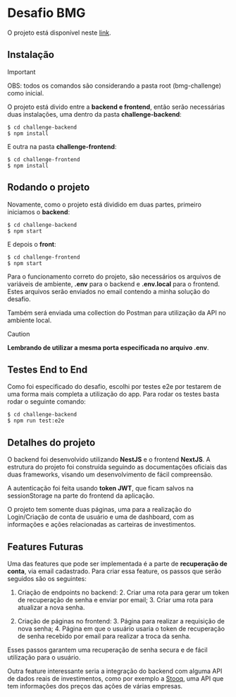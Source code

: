 # Desafio BMG

O projeto está disponível neste [link](https://investingpig.netlify.app/).

## Instalação
> [!IMPORTANT]
> OBS: todos os comandos são considerando a pasta root (bmg-challenge) como inicial.

O projeto está divido entre a **backend e frontend**, então serão necessárias duas instalações, uma dentro da pasta **challenge-backend**:

    $ cd challenge-backend
    $ npm install

E outra na pasta **challenge-frontend**:

    $ cd challenge-frontend
    $ npm install

## Rodando o projeto

Novamente, como o projeto está dividido em duas partes, primeiro iniciamos o **backend**:

    $ cd challenge-backend
    $ npm start

E depois o **front**:

    $ cd challenge-frontend
    $ npm start

Para o funcionamento correto do projeto, são necessários os arquivos de variáveis de ambiente, **.env** para o backend e **.env.local** para o frontend.
Estes arquivos serão enviados no email contendo a minha solução do desafio.

Também será enviada uma collection do Postman para utilização da API no ambiente local.
>[!CAUTION]
> **Lembrando de utilizar a mesma porta especificada no arquivo .env**.


## Testes End to End

Como foi especificado do desafio, escolhi por testes e2e por testarem de uma forma mais completa a utilização do app.
Para rodar os testes basta rodar o seguinte comando:

    $ cd challenge-backend
    $ npm run test:e2e

## Detalhes do projeto

O backend foi desenvolvido utilizando **NestJS** e o frontend **NextJS**.
A estrutura do projeto foi construída seguindo as documentações oficiais das duas frameworks, visando um desenvolvimento de fácil compreensão.

A autenticação foi feita usando **token JWT**, que ficam salvos na sessionStorage na parte do frontend da aplicação.

O projeto tem somente duas páginas, uma para a realização do Login/Criação de conta de usuário e
uma de dashboard, com as informações e ações relacionadas as carteiras de investimentos.

## Features Futuras

Uma das features que pode ser implementada é a parte de **recuperação de conta**, via email cadastrado.
Para criar essa feature, os passos que serão seguidos são os seguintes:

1. Criação de endpoints no backend:
   2. Criar uma rota para gerar um token de recuperação de senha e enviar por email;
   3. Criar uma rota para atualizar a nova senha.
   

2. Criação de páginas no frontend:
   3. Página para realizar a requisição de nova senha;
   4. Página em que o usuário usaria o token de recuperação de senha recebido por email para realizar a troca da senha.

Esses passos garantem uma recuperação de senha secura e de fácil utilização para o usuário.

Outra feature interessante seria a integração do backend com alguma API de dados reais de investimentos,
como por exemplo a [Stooq](https://stooq.com/t/), uma API que tem informações dos preços das ações de várias empresas.
